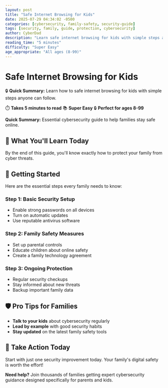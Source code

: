```yaml
---
layout: post
title: "Safe Internet Browsing for Kids"
date: 2025-07-29 04:34:02 -0500
categories: [cybersecurity, family-safety, security-guide]
tags: [security, family, guide, protection, cybersecurity]
author: CyberDad
description: "Learn safe internet browsing for kids with simple steps anyone can follow."
reading_time: "5 minutes"
difficulty: "Super Easy"
age_appropriate: "All ages (8-99)"
---
```


# Safe Internet Browsing for Kids

🔒 **Quick Summary:** Learn how to safe internet browsing for kids with simple steps anyone can follow.

⏱️ **Takes 5 minutes to read** 📚 **Super Easy** 🔒 **Perfect for ages 8-99**

**Quick Summary:** Essential cybersecurity guide to help families stay safe online.

## 🎯 What You'll Learn Today

By the end of this guide, you'll know exactly how to protect your family from cyber threats.

## 🚀 Getting Started

Here are the essential steps every family needs to know:

### Step 1: Basic Security Setup
- Enable strong passwords on all devices
- Turn on automatic updates
- Use reputable antivirus software

### Step 2: Family Safety Measures  
- Set up parental controls
- Educate children about online safety
- Create a family technology agreement

### Step 3: Ongoing Protection
- Regular security checkups
- Stay informed about new threats
- Backup important family data

## 🛡️ Pro Tips for Families

- **Talk to your kids** about cybersecurity regularly
- **Lead by example** with good security habits  
- **Stay updated** on the latest family safety tools

## 🎯 Take Action Today

Start with just one security improvement today. Your family's digital safety is worth the effort!

**Need help?** Join thousands of families getting expert cybersecurity guidance designed specifically for parents and kids.